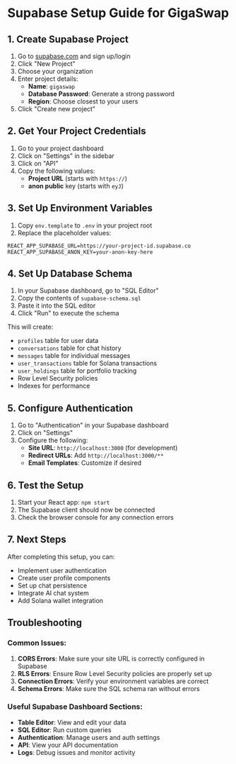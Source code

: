 # Supabase Setup Guide for GigaSwap

## 1. Create Supabase Project

1. Go to [supabase.com](https://supabase.com) and sign up/login
2. Click "New Project"
3. Choose your organization
4. Enter project details:
   - **Name**: `gigaswap`
   - **Database Password**: Generate a strong password
   - **Region**: Choose closest to your users
5. Click "Create new project"

## 2. Get Your Project Credentials

1. Go to your project dashboard
2. Click on "Settings" in the sidebar
3. Click on "API"
4. Copy the following values:
   - **Project URL** (starts with `https://`)
   - **anon public** key (starts with `eyJ`)

## 3. Set Up Environment Variables

1. Copy `env.template` to `.env` in your project root
2. Replace the placeholder values:

```env
REACT_APP_SUPABASE_URL=https://your-project-id.supabase.co
REACT_APP_SUPABASE_ANON_KEY=your-anon-key-here
```

## 4. Set Up Database Schema

1. In your Supabase dashboard, go to "SQL Editor"
2. Copy the contents of `supabase-schema.sql`
3. Paste it into the SQL editor
4. Click "Run" to execute the schema

This will create:
- `profiles` table for user data
- `conversations` table for chat history
- `messages` table for individual messages
- `user_transactions` table for Solana transactions
- `user_holdings` table for portfolio tracking
- Row Level Security policies
- Indexes for performance

## 5. Configure Authentication

1. Go to "Authentication" in your Supabase dashboard
2. Click on "Settings"
3. Configure the following:
   - **Site URL**: `http://localhost:3000` (for development)
   - **Redirect URLs**: Add `http://localhost:3000/**`
   - **Email Templates**: Customize if desired

## 6. Test the Setup

1. Start your React app: `npm start`
2. The Supabase client should now be connected
3. Check the browser console for any connection errors

## 7. Next Steps

After completing this setup, you can:
- Implement user authentication
- Create user profile components
- Set up chat persistence
- Integrate AI chat system
- Add Solana wallet integration

## Troubleshooting

### Common Issues:

1. **CORS Errors**: Make sure your site URL is correctly configured in Supabase
2. **RLS Errors**: Ensure Row Level Security policies are properly set up
3. **Connection Errors**: Verify your environment variables are correct
4. **Schema Errors**: Make sure the SQL schema ran without errors

### Useful Supabase Dashboard Sections:

- **Table Editor**: View and edit your data
- **SQL Editor**: Run custom queries
- **Authentication**: Manage users and auth settings
- **API**: View your API documentation
- **Logs**: Debug issues and monitor activity
